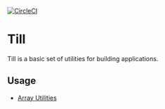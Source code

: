 [![CircleCI](https://circleci.com/gh/bummmble/Till.svg?style=svg)](https://circleci.com/gh/bummmble/Till)

# Till

Till is a basic set of utilities for building applications.

## Usage

- [Array Utilities](https://github.com/bummmble/Till/tree/master/array)
